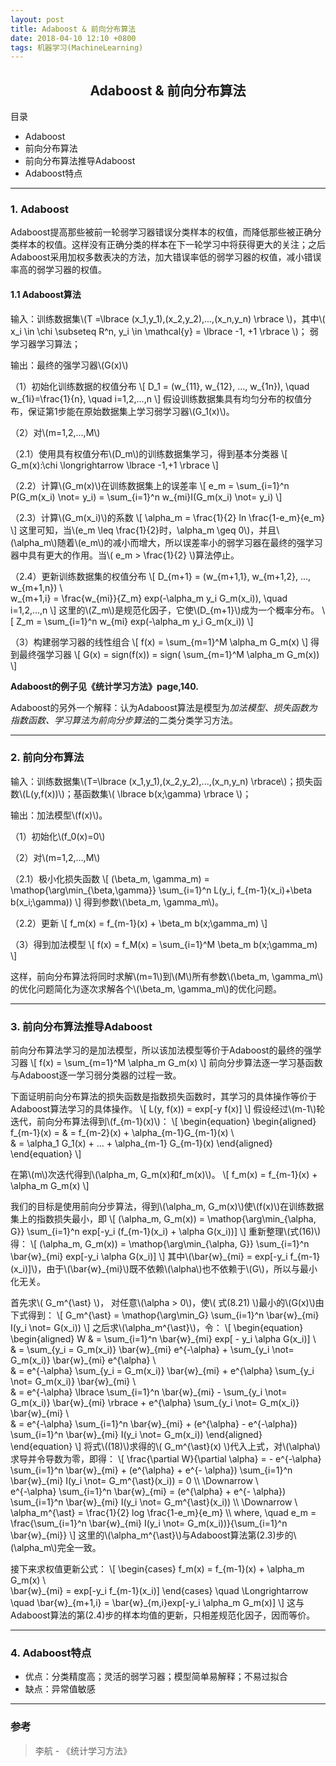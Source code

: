 ```yaml
---
layout: post
title: Adaboost & 前向分布算法
date: 2018-04-10 12:10 +0800
tags: 机器学习(MachineLearning)
---
```


## <center>Adaboost & 前向分布算法</center>

目录
* Adaboost
* 前向分布算法
* 前向分布算法推导Adaboost
* Adaboost特点

----------

### 1. Adaboost

Adaboost提高那些被前一轮弱学习器错误分类样本的权值，而降低那些被正确分类样本的权值。这样没有正确分类的样本在下一轮学习中将获得更大的关注；之后Adaboost采用加权多数表决的方法，加大错误率低的弱学习器的权值，减小错误率高的弱学习器的权值。

#### 1.1 Adaboost算法

输入：训练数据集\\(T =\lbrace (x\_1,y\_1),(x\_2,y\_2),...,(x\_n,y\_n) \rbrace \\)，其中\\( x\_i \in \chi \subseteq R^n, y\_i \in \mathcal{y} = \lbrace -1, +1 \rbrace \\)； 弱学习器学习算法；

输出：最终的强学习器\\(G(x)\\)

（1）初始化训练数据的权值分布
\\[
D\_1 = (w\_{11}, w\_{12}, ..., w\_{1n}), \quad w\_{1i}=\frac{1}{n}, \quad i=1,2,...,n
\\]
假设训练数据集具有均匀分布的权值分布，保证第1步能在原始数据集上学习弱学习器\\(G\_1(x)\\)。

（2）对\\(m=1,2,...,M\\)

（2.1）使用具有权值分布\\(D\_m\\)的训练数据集学习，得到基本分类器
\\[
G\_m(x):\chi \longrightarrow \lbrace -1,+1 \rbrace
\\]

（2.2）计算\\(G\_m(x)\\)在训练数据集上的误差率
\\[
e\_m = \sum\_{i=1}^n P(G\_m(x\_i) \not= y\_i) = \sum\_{i=1}^n w\_{mi}I(G\_m(x\_i) \not= y\_i)
\\]

（2.3）计算\\(G\_m(x\_i)\\)的系数
\\[
\alpha\_m = \frac{1}{2} ln \frac{1-e\_m}{e\_m}
\\]
这里可知，当\\(e\_m \leq \frac{1}{2}时，\alpha\_m \geq 0\\)，并且\\(\alpha\_m\\)随着\\(e\_m\\)的减小而增大，所以误差率小的弱学习器在最终的强学习器中具有更大的作用。当\\( e\_m > \frac{1}{2} \\)算法停止。

（2.4）更新训练数据集的权值分布
\\[
D\_{m+1} = (w\_{m+1,1}, w\_{m+1,2}, ..., w\_{m+1,n}) \\\
w\_{m+1,i} = \frac{w\_{mi}}{Z\_m} exp(-\alpha\_m y\_i G\_m(x\_i)), \quad i=1,2,...,n
\\]
这里的\\(Z\_m\\)是规范化因子，它使\\(D\_{m+1}\\)成为一个概率分布。
\\[
Z\_m = \sum\_{i=1}^n w\_{mi} exp(-\alpha\_m y\_i G\_m(x\_i))
\\]

（3）构建弱学习器的线性组合
\\[
f(x) = \sum\_{m=1}^M \alpha\_m G\_m(x)
\\]
得到最终强学习器
\\[
G(x) = sign(f(x)) = sign( \sum\_{m=1}^M \alpha\_m G\_m(x))
\\]

**Adaboost的例子见《统计学习方法》page,140.**

Adaboost的另外一个解释：认为Adaboost算法是模型为*加法模型、损失函数为指数函数、学习算法为前向分步算法*的二类分类学习方法。


-------------

### 2. 前向分布算法

输入：训练数据集\\(T=\lbrace (x\_1,y\_1),(x\_2,y\_2),...,(x\_n,y\_n) \rbrace\\)；损失函数\\(L(y,f(x))\\)；基函数集\\( \lbrace b(x;\gamma) \rbrace \\)；

输出：加法模型\\(f(x)\\)。

（1）初始化\\(f\_0(x)=0\\)

（2）对\\(m=1,2,...,M\\)

（2.1）极小化损失函数
\\[
(\beta\_m, \gamma\_m) = \mathop{\arg\min\_{\beta,\gamma}} \sum\_{i=1}^n L(y\_i, f\_{m-1}(x\_i)+\beta b(x\_i;\gamma))
\\]
得到参数\\(\beta\_m, \gamma\_m\\)。

（2.2）更新
\\[
f\_m(x) = f\_{m-1}(x) + \beta\_m b(x;\gamma\_m)
\\]

（3）得到加法模型
\\[
f(x) = f\_M(x) = \sum\_{i=1}^M \beta\_m b(x;\gamma\_m)
\\]

这样，前向分布算法将同时求解\\(m=1\\)到\\(M\\)所有参数\\(\beta\_m, \gamma\_m\\)的优化问题简化为逐次求解各个\\(\beta\_m, \gamma\_m\\)的优化问题。


---------

### 3. 前向分布算法推导Adaboost

前向分布算法学习的是加法模型，所以该加法模型等价于Adaboost的最终的强学习器
\\[
f(x) = \sum\_{m=1}^M \alpha\_m G\_m(x)
\\]
前向分步算法逐一学习基函数与Adaboost逐一学习弱分类器的过程一致。

下面证明前向分布算法的损失函数是指数损失函数时，其学习的具体操作等价于Adaboost算法学习的具体操作。
\\[
L(y, f(x)) = exp[-y f(x)]
\\]
假设经过\\(m-1\\)轮迭代，前向分布算法得到\\(f\_{m-1}(x)\\)：
\\[
\begin{equation}
\begin{aligned}
f\_{m-1}(x) = 
& = f\_{m-2}(x) + \alpha\_{m-1}G\_{m-1}(x) \\\
& = \alpha\_1 G\_1(x) + ... + \alpha\_{m-1} G\_{m-1}(x)
\end{aligned}
\end{equation}
\\]

在第\\(m\\)次迭代得到\\(\alpha\_m, G\_m(x)和f\_m(x)\\)。
\\[
f\_m(x) = f\_{m-1}(x) + \alpha\_m G\_m(x)
\\]

我们的目标是使用前向分步算法，得到\\(\alpha\_m, G\_m(x)\\)使\\(f(x)\\)在训练数据集上的指数损失最小，即
\\[
(\alpha\_m, G\_m(x)) = \mathop{\arg\min\_{\alpha, G}} \sum\_{i=1}^n exp[-y\_i (f\_{m-1}(x\_i) + \alpha G(x\_i))]
\\]
重新整理\\(式(16)\\)得：
\\[
(\alpha\_m, G\_m(x)) = \mathop{\arg\min\_{\alpha, G}} \sum\_{i=1}^n \bar{w}\_{mi} exp[-y\_i \alpha G(x\_i)]
\\]
其中\\(\bar{w}\_{mi} = exp[-y\_i f\_{m-1}(x\_i)]\\)，由于\\(\bar{w}\_{mi}\\)既不依赖\\(\alpha\\)也不依赖于\\(G\\)，所以与最小化无关。

首先求\\( G\_m^{\ast} \\)， 对任意\\(\alpha > 0\\)，使\\( 式(8.21) \\)最小的\\(G(x)\\)由下式得到：
\\[
G\_m^{\ast} = \mathop{\arg\min\_G} \sum\_{i=1}^n \bar{w}\_{mi} I(y\_i \not= G(x\_i))
\\]
之后求\\(\alpha\_m^{\ast}\\)，令：
\\[
\begin{equation}
\begin{aligned}
W
& = \sum\_{i=1}^n \bar{w}\_{mi} exp[ - y\_i \alpha G(x\_i)] \\\
& = \sum\_{y\_i = G\_m(x\_i)} \bar{w}\_{mi} e^{-\alpha} + \sum\_{y\_i \not= G\_m(x\_i)} \bar{w}\_{mi} e^{\alpha} \\\
& = e^{-\alpha} \sum\_{y\_i = G\_m(x\_i)} \bar{w}\_{mi} + e^{\alpha} \sum\_{y\_i \not= G\_m(x\_i)} \bar{w}\_{mi} \\\
& = e^{-\alpha} \lbrace \sum\_{i=1}^n \bar{w}\_{mi} - \sum\_{y\_i \not= G\_m(x\_i)} \bar{w}\_{mi} \rbrace + e^{\alpha} \sum\_{y\_i \not= G\_m(x\_i)} \bar{w}\_{mi} \\\
& = e^{-\alpha} \sum\_{i=1}^n \bar{w}\_{mi} + (e^{\alpha} - e^{-\alpha}) \sum\_{i=1}^n \bar{w}\_{mi} I(y\_i \not= G\_m(x\_i))
\end{aligned}
\end{equation}
\\]
将式\\((18)\\)求得的\\( G\_m^{\ast}(x) \\)代入上式，对\\(\alpha\\)求导并令导数为零，即得：
\\[
\frac{\partial W}{\partial \alpha} = - e^{-\alpha} \sum\_{i=1}^n \bar{w}\_{mi} + (e^{\alpha} + e^{- \alpha}) \sum\_{i=1}^n \bar{w}\_{mi} I(y\_i \not= G\_m^{\ast}(x\_i)) = 0
\\\ \Downarrow \\\
e^{-\alpha} \sum\_{i=1}^n \bar{w}\_{mi} = (e^{\alpha} + e^{- \alpha}) \sum\_{i=1}^n \bar{w}\_{mi} I(y\_i \not= G\_m^{\ast}(x\_i))
\\\ \Downarrow \\\
\alpha\_m^{\ast} = \frac{1}{2} log \frac{1-e\_m}{e\_m} \\\ 
where, \quad e\_m = \frac{\sum\_{i=1}^n \bar{w}\_{mi} I(y\_i \not= G\_m(x\_i))}{\sum\_{i=1}^n \bar{w}\_{mi}}
\\]
这里的\\(\alpha\_m^{\ast}\\)与Adaboost算法第(2.3)步的\\(\alpha\_m\\)完全一致。

接下来求权值更新公式：
\\[
\begin{cases}
f\_m(x) = f\_{m-1}(x) + \alpha\_m G\_m(x) \\\
\bar{w}\_{mi} = exp[-y\_i f\_{m-1}(x\_i)]
\end{cases}
\quad \Longrightarrow \quad 
\bar{w}\_{m+1,i} = \bar{w}\_{m,i}exp[-y\_i \alpha\_m G\_m(x)]
\\]
这与Adaboost算法的第(2.4)步的样本均值的更新，只相差规范化因子，因而等价。


------------

### 4. Adaboost特点

* 优点：分类精度高；灵活的弱学习器；模型简单易解释；不易过拟合
* 缺点：异常值敏感


--------------

### 参考
>李航 - 《统计学习方法》



